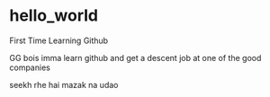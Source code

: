 # hello_world
First Time Learning Github

GG bois imma learn github and get a descent job at one of the good companies

seekh rhe hai mazak na udao
